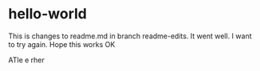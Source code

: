 # hello-world


This is changes to readme.md in branch readme-edits.
It went well.
I want to try again.
Hope this works OK

ATle e rher